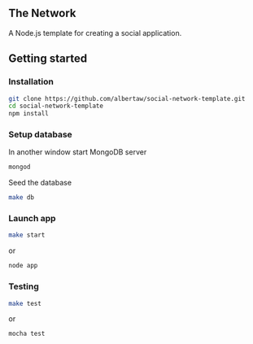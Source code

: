 The Network
-----------------------------

A Node.js template for creating a social application. 

Getting started
-----------------------------

### Installation
```bash
git clone https://github.com/albertaw/social-network-template.git
cd social-network-template
npm install
```
### Setup database
In another window start MongoDB server
```bash
mongod
```
Seed the database 
```bash
make db
```

### Launch app
```bash
make start
```
or
```bash
node app
```

### Testing
```bash
make test
```
or
```bash
mocha test
```


